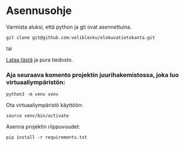# Asennusohje

Varmista aluksi, että python ja git ovat asennettuina.

````
git clone git@github.com:veliblesku/elokuvatietokanta.git
````
tai

[Lataa tästä](https://github.com/veliblesku/elokuvatietokanta/archive/master.zip) ja pura tiedosto.

### Aja seuraava komento projektin juurihakemistossa, joka luo virtuaaliympäristön:
````
python3 -m venv venv
````
Ota virtuaaliympäristö käyttöön:
````
source venv/bin/activate
````
Asenna projektin riippuvuudet:
````
pip install -r requirements.txt


